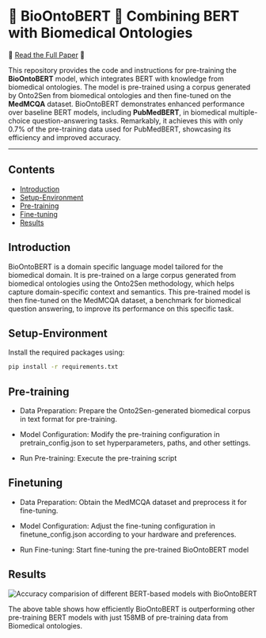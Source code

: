 # 🤖 BioOntoBERT 🤖 Combining BERT with Biomedical Ontologies 

📝 [Read the Full Paper](https://ceur-ws.org/Vol-3603/Paper9.pdf) 📝 

This repository provides the code and instructions for pre-training the **BioOntoBERT** model, which integrates BERT with knowledge from biomedical ontologies. The model is pre-trained using a corpus generated by Onto2Sen from biomedical ontologies and then fine-tuned on the **MedMCQA** dataset. BioOntoBERT demonstrates enhanced performance over baseline BERT models, including **PubMedBERT**, in biomedical multiple-choice question-answering tasks. Remarkably, it achieves this with only 0.7% of the pre-training data used for PubMedBERT, showcasing its efficiency and improved accuracy.

--------- 
## Contents

- [Introduction](#introduction)
- [Setup-Environment](#Setup-Environment)
- [Pre-training](#pre-training)
- [Fine-tuning](#fine-tuning)
- [Results](#results)

## Introduction

BioOntoBERT is a domain specific language model tailored for the biomedical domain. It is pre-trained on a large corpus generated from biomedical ontologies using the Onto2Sen methodology, which helps capture domain-specific context and semantics. This pre-trained model is then fine-tuned on the MedMCQA dataset, a benchmark for biomedical question answering, to improve its performance on this specific task.

## Setup-Environment

Install the required packages using:

```bash
pip install -r requirements.txt
```

## Pre-training
- Data Preparation: Prepare the Onto2Sen-generated biomedical corpus in text format for pre-training.

- Model Configuration: Modify the pre-training configuration in pretrain_config.json to set hyperparameters, paths, and other settings.

- Run Pre-training: Execute the pre-training script


## Finetuning
- Data Preparation: Obtain the MedMCQA dataset and preprocess it for fine-tuning.

- Model Configuration: Adjust the fine-tuning configuration in finetune_config.json according to your hardware and preferences.

- Run Fine-tuning: Start fine-tuning the pre-trained BioOntoBERT model


## Results

![Accuracy comparision of different BERT-based models with BioOntoBERT](results.png)

The above table shows how efficiently BioOntoBERT is outperforming other pre-training BERT models with just 158MB of pre-training data from Biomedical ontologies.
